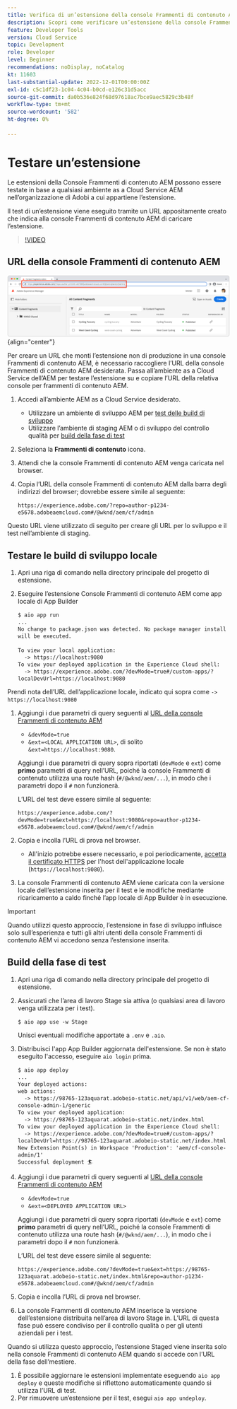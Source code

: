 ```yaml
---
title: Verifica di un’estensione della console Frammenti di contenuto AEM
description: Scopri come verificare un’estensione della console Frammenti di contenuto AEM prima di distribuirla in produzione.
feature: Developer Tools
version: Cloud Service
topic: Development
role: Developer
level: Beginner
recommendations: noDisplay, noCatalog
kt: 11603
last-substantial-update: 2022-12-01T00:00:00Z
exl-id: c5c1df23-1c04-4c04-b0cd-e126c31d5acc
source-git-commit: da0b536e824f68d97618ac7bce9aec5829c3b48f
workflow-type: tm+mt
source-wordcount: '582'
ht-degree: 0%

---
```


# Testare un’estensione

Le estensioni della Console Frammenti di contenuto AEM possono essere testate in base a qualsiasi ambiente as a Cloud Service AEM nell’organizzazione di Adobi a cui appartiene l’estensione.

Il test di un’estensione viene eseguito tramite un URL appositamente creato che indica alla console Frammenti di contenuto AEM di caricare l’estensione.

>[!VIDEO](https://video.tv.adobe.com/v/3412877?quality=12&learn=on)

## URL della console Frammenti di contenuto AEM

![URL della console Frammenti di contenuto AEM](./assets/test/content-fragment-console-url.png){align="center"}

Per creare un URL che monti l’estensione non di produzione in una console Frammenti di contenuto AEM, è necessario raccogliere l’URL della console Frammenti di contenuto AEM desiderata. Passa all’ambiente as a Cloud Service dell’AEM per testare l’estensione su e copiare l’URL della relativa console per frammenti di contenuto AEM.

1. Accedi all’ambiente AEM as a Cloud Service desiderato.

   + Utilizzare un ambiente di sviluppo AEM per [test delle build di sviluppo](#testing-development-builds)
   + Utilizzare l’ambiente di staging AEM o di sviluppo del controllo qualità per [build della fase di test](#testing-stage-builds)

1. Seleziona la __Frammenti di contenuto__ icona.
1. Attendi che la console Frammenti di contenuto AEM venga caricata nel browser.
1. Copia l’URL della console Frammenti di contenuto AEM dalla barra degli indirizzi del browser; dovrebbe essere simile al seguente:

   ```
   https://experience.adobe.com/?repo=author-p1234-e5678.adobeaemcloud.com#/@wknd/aem/cf/admin
   ```

Questo URL viene utilizzato di seguito per creare gli URL per lo sviluppo e il test nell’ambiente di staging.

## Testare le build di sviluppo locale

1. Apri una riga di comando nella directory principale del progetto di estensione.
1. Eseguire l’estensione Console Frammenti di contenuto AEM come app locale di App Builder

   ```shell
   $ aio app run
   ...
   No change to package.json was detected. No package manager install will be executed.
   
   To view your local application:
     -> https://localhost:9080
   To view your deployed application in the Experience Cloud shell:
     -> https://experience.adobe.com/?devMode=true#/custom-apps/?localDevUrl=https://localhost:9080
   ```

Prendi nota dell’URL dell’applicazione locale, indicato qui sopra come `-> https://localhost:9080`

1. Aggiungi i due parametri di query seguenti al [URL della console Frammenti di contenuto AEM](#aem-content-fragment-console-url)
   + `&devMode=true`
   + `&ext=<LOCAL APPLICATION URL>`, di solito `&ext=https://localhost:9080`.

   Aggiungi i due parametri di query sopra riportati (`devMode` e `ext`) come __primo__ parametri di query nell’URL, poiché la console Frammenti di contenuto utilizza una route hash (`#/@wknd/aem/...`), in modo che i parametri dopo il `#` non funzionerà.

   L’URL del test deve essere simile al seguente:

   ```
   https://experience.adobe.com/?devMode=true&ext=https://localhost:9080&repo=author-p1234-e5678.adobeaemcloud.com#/@wknd/aem/cf/admin
   ```

1. Copia e incolla l’URL di prova nel browser.

   + All&#39;inizio potrebbe essere necessario, e poi periodicamente, [accetta il certificato HTTPS](https://developer.adobe.com/uix/docs/services/aem-cf-console-admin/extension-development/#accepting-the-certificate-first-time-users) per l&#39;host dell&#39;applicazione locale (`https://localhost:9080`).

1. La console Frammenti di contenuto AEM viene caricata con la versione locale dell’estensione inserita per il test e le modifiche mediante ricaricamento a caldo finché l’app locale di App Builder è in esecuzione.

>[!IMPORTANT]
>
>Quando utilizzi questo approccio, l’estensione in fase di sviluppo influisce solo sull’esperienza e tutti gli altri utenti della console Frammenti di contenuto AEM vi accedono senza l’estensione inserita.


## Build della fase di test

1. Apri una riga di comando nella directory principale del progetto di estensione.
1. Assicurati che l’area di lavoro Stage sia attiva (o qualsiasi area di lavoro venga utilizzata per i test).

   ```shell
   $ aio app use -w Stage
   ```

   Unisci eventuali modifiche apportate a `.env` e `.aio`.

1. Distribuisci l&#39;app App Builder aggiornata dell&#39;estensione. Se non è stato eseguito l&#39;accesso, eseguire `aio login` prima.

   ```shell
   $ aio app deploy
   ...
   Your deployed actions:
   web actions:
     -> https://98765-123aquarat.adobeio-static.net/api/v1/web/aem-cf-console-admin-1/generic 
   To view your deployed application:
     -> https://98765-123aquarat.adobeio-static.net/index.html
   To view your deployed application in the Experience Cloud shell:
     -> https://experience.adobe.com/?devMode=true#/custom-apps/?localDevUrl=https://98765-123aquarat.adobeio-static.net/index.html
   New Extension Point(s) in Workspace 'Production': 'aem/cf-console-admin/1'
   Successful deployment 🏄
   ```

1. Aggiungi i due parametri di query seguenti al [URL della console Frammenti di contenuto AEM](#aem-content-fragment-console-url)
   + `&devMode=true`
   + `&ext=<DEPLOYED APPLICATION URL>`

   Aggiungi i due parametri di query sopra riportati (`devMode` e `ext`) come __primo__ parametri di query nell’URL, poiché la console Frammenti di contenuto utilizza una route hash (`#/@wknd/aem/...`), in modo che i parametri dopo il `#` non funzionerà.

   L’URL del test deve essere simile al seguente:

   ```
   https://experience.adobe.com/?devMode=true&ext=https://98765-123aquarat.adobeio-static.net/index.html&repo=author-p1234-e5678.adobeaemcloud.com#/@wknd/aem/cf/admin
   ```

1. Copia e incolla l’URL di prova nel browser.
1. La console Frammenti di contenuto AEM inserisce la versione dell’estensione distribuita nell’area di lavoro Stage in. L’URL di questa fase può essere condiviso per il controllo qualità o per gli utenti aziendali per i test.

Quando si utilizza questo approccio, l’estensione Staged viene inserita solo nella console Frammenti di contenuto AEM quando si accede con l’URL della fase dell’mestiere.

1. È possibile aggiornare le estensioni implementate eseguendo `aio app deploy` e queste modifiche si riflettono automaticamente quando si utilizza l’URL di test.
1. Per rimuovere un’estensione per il test, esegui `aio app undeploy`.

